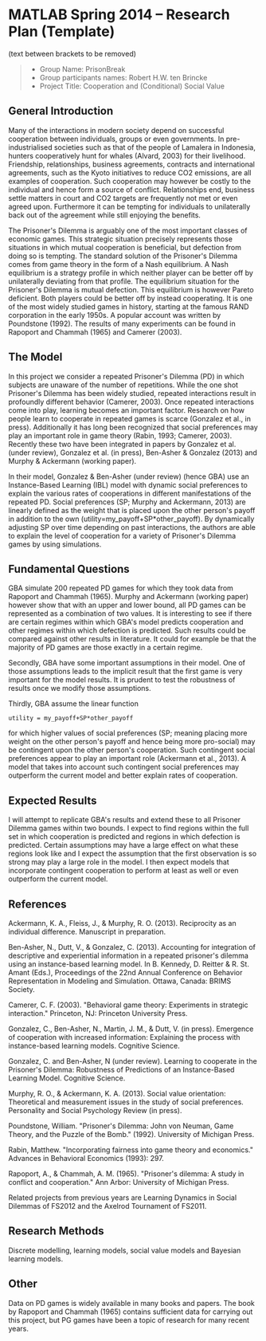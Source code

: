 # MATLAB Spring 2014 – Research Plan (Template)
(text between brackets to be removed)

> * Group Name: PrisonBreak
> * Group participants names: Robert H.W. ten Brincke
> * Project Title: Cooperation and (Conditional) Social Value

## General Introduction

Many of the interactions in modern society depend on successful cooperation between individuals, groups or even governments. In pre-industrialised societies such as that of the people of Lamalera in Indonesia, hunters cooperatively hunt for whales (Alvard, 2003) for their livelihood. Friendship, relationships, business agreements, contracts and international agreements, such as the Kyoto initiatives to reduce CO2 emissions, are all examples of cooperation. Such cooperation may however be costly to the individual and hence form a source of conflict. Relationships end, business settle matters in court and CO2 targets are frequently not met or even agreed upon. Furthermore it can be tempting for individuals to unilaterally back out of the agreement while still enjoying the benefits.

The Prisoner's Dilemma is arguably one of the most important classes of economic games. This strategic situation precisely represents those situations in which mutual cooperation is beneficial, but defection from doing so is tempting. The standard solution of the Prisoner's Dilemma comes from game theory in the form of a Nash equilibrium. A Nash equilibrium is a strategy profile in which neither player can be better off by unilaterally deviating from that profile. The equilibrium situation for the Prisoner's Dilemma is mutual defection. This equilibrium is however Pareto deficient. Both players could be better off by instead cooperating. It is one of the most widely studied games in history, starting at the famous RAND corporation in the early 1950s. A popular account was written by Poundstone (1992). The results of many experiments can be found in Rapoport and Chammah (1965) and Camerer (2003).

## The Model

In this project we consider a repeated Prisoner's Dilemma (PD) in which subjects are unaware of the number of repetitions. While the one shot Prisoner's Dilemma has been widely studied, repeated interactions result in profoundly different behavior (Camerer, 2003). Once repeated interactions come into play, learning becomes an important factor. Research on how people learn to cooperate in repeated games is scarce (Gonzalez et al., in press). Additionally it has long been recognized that social preferences may play an important role in game theory (Rabin, 1993; Camerer, 2003). Recently these two have been integrated in papers by Gonzalez et al. (under review), Gonzalez et al. (in press), Ben-Asher & Gonzalez (2013) and Murphy & Ackermann (working paper).

In their model, Gonzalez & Ben-Asher (under review) (hence GBA) use an Instance-Based Learning (IBL) model with dynamic social preferences to explain the various rates of cooperations in different manifestations of the repeated PD. Social preferences (SP; Murphy and Ackermann, 2013) are linearly defined as the weight that is placed upon the other person's payoff in addition to the own (utility=my_payoff+SP*other_payoff). By dynamically adjusting SP over time depending on past interactions, the authors are able to explain the level of cooperation for a variety of Prisoner's Dilemma games by using simulations.

## Fundamental Questions

GBA simulate 200 repeated PD games for which they took data from Rapoport and Chammah (1965). Murphy and Ackermann (working paper) however show that with an upper and lower bound, all PD games can be represented as a combination of two values. It is interesting to see if there are certain regimes within which GBA's model predicts cooperation and other regimes within which defection is predicted. Such results could be compared against other results in literature. It could for example be that the majority of PD games are those exactly in a certain regime.

Secondly, GBA have some important assumptions in their model. One of those assumptions leads to the implicit result that the first game is very important for the model results. It is prudent to test the robustness of results once we modify those assumptions.

Thirdly, GBA assume the linear function

	utility = my_payoff+SP*other_payoff
	
for which higher values of social preferences (SP; meaning placing more weight on the other person's payoff and hence being more pro-social) may be contingent upon the other person's cooperation. Such contingent social preferences appear to play an important role (Ackermann et al., 2013). A model that takes into account such contingent social preferences may outperform the current model and better explain rates of cooperation.

## Expected Results

I will attempt to replicate GBA's results and extend these to all Prisoner Dilemma games within two bounds. I expect to find regions within the full set in which cooperation is predicted and regions in which defection is predicted. Certain assumptions may have a large effect on what these regions look like and I expect the assumption that the first observation is so strong may play a large role in the model. I then expect models that incorporate contingent cooperation to perform at least as well or even outperform the current model.

## References 

Ackermann, K. A., Fleiss, J., & Murphy, R. O. (2013). Reciprocity as an individual difference. Manuscript in preparation.

Ben-Asher, N., Dutt, V., & Gonzalez, C. (2013). Accounting for integration of descriptive and experiential information in a repeated prisoner's dilemma using an instance-based learning model. In B. Kennedy, D. Reitter & R. St. Amant (Eds.), Proceedings of the 22nd Annual Conference on Behavior Representation in Modeling and Simulation. Ottawa, Canada: BRIMS Society.

Camerer, C. F. (2003). "Behavioral game theory: Experiments in strategic interaction." Princeton, NJ: Princeton University Press.

Gonzalez, C., Ben-Asher, N., Martin, J. M., & Dutt, V. (in press). Emergence of cooperation with increased information: Explaining the process with instance-based learning models. Cognitive Science.

Gonzalez, C. and Ben-Asher, N (under review). Learning to cooperate in the Prisoner's Dilemma: Robustness of Predictions of an Instance-Based Learning Model. Cognitive Science.

Murphy, R. O., & Ackermann, K. A. (2013). Social value orientation: Theoretical and measurement issues in the study of social preferences. Personality and Social Psychology Review (in press).

Poundstone, William. "Prisoner's Dilemma: John von Neuman, Game Theory, and the Puzzle of the Bomb." (1992). University of Michigan Press.

Rabin, Matthew. "Incorporating fairness into game theory and economics." Advances in Behavioral Economics (1993): 297.

Rapoport, A., & Chammah, A. M. (1965). "Prisoner's dilemma: A study in conflict and cooperation." Ann Arbor: University of Michigan Press.

Related projects from previous years are Learning Dynamics in Social Dilemmas of FS2012 and the Axelrod Tournament of FS2011.

## Research Methods

Discrete modelling, learning models, social value models and Bayesian learning models.

## Other

Data on PD games is widely available in many books and papers. The book by Rapoport and Chammah (1965) contains sufficient data for carrying out this project, but PG games have been a topic of research for many recent years.